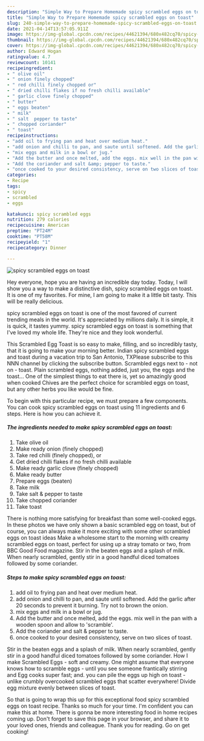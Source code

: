 ```yaml
---
description: "Simple Way to Prepare Homemade spicy scrambled eggs on toast"
title: "Simple Way to Prepare Homemade spicy scrambled eggs on toast"
slug: 240-simple-way-to-prepare-homemade-spicy-scrambled-eggs-on-toast
date: 2021-04-14T13:57:05.911Z
image: https://img-global.cpcdn.com/recipes/44621394/680x482cq70/spicy-scrambled-eggs-on-toast-recipe-main-photo.jpg
thumbnail: https://img-global.cpcdn.com/recipes/44621394/680x482cq70/spicy-scrambled-eggs-on-toast-recipe-main-photo.jpg
cover: https://img-global.cpcdn.com/recipes/44621394/680x482cq70/spicy-scrambled-eggs-on-toast-recipe-main-photo.jpg
author: Edward Hogan
ratingvalue: 4.7
reviewcount: 10141
recipeingredient:
- " olive oil"
- " onion finely chopped"
- " red chilli finely chopped or"
- " dried chilli flakes if no fresh chilli available"
- " garlic clove finely chopped"
- " butter"
- " eggs beaten"
- " milk"
- " salt  pepper to taste"
- " chopped coriander"
- " toast"
recipeinstructions:
- "add oil to frying pan and heat over medium heat."
- "add onion and chilli to pan, and saute until softened. Add the garlic after 20 seconds to prevent it burning. Try not to brown the onion."
- "mix eggs and milk in a bowl or jug."
- "Add the butter and once melted, add the eggs. mix well in the pan with a wooden spoon and allow to &#39;scramble&#39;."
- "Add the coriander and salt &amp; pepper to taste."
- "once cooked to your desired consistency, serve on two slices of toast."
categories:
- Recipe
tags:
- spicy
- scrambled
- eggs

katakunci: spicy scrambled eggs 
nutrition: 279 calories
recipecuisine: American
preptime: "PT24M"
cooktime: "PT58M"
recipeyield: "1"
recipecategory: Dinner

---
```



![spicy scrambled eggs on toast](https://img-global.cpcdn.com/recipes/44621394/680x482cq70/spicy-scrambled-eggs-on-toast-recipe-main-photo.jpg)

Hey everyone, hope you are having an incredible day today. Today, I will show you a way to make a distinctive dish, spicy scrambled eggs on toast. It is one of my favorites. For mine, I am going to make it a little bit tasty. This will be really delicious.

spicy scrambled eggs on toast is one of the most favored of current trending meals in the world. It's appreciated by millions daily. It is simple, it is quick, it tastes yummy. spicy scrambled eggs on toast is something that I've loved my whole life. They're nice and they look wonderful.

This Scrambled Egg Toast is so easy to make, filling, and so incredibly tasty, that it is going to make your morning better. Indian spicy scrambled eggs and toast during a vacation trip to San Antonio, TXPlease subscribe to this NNN channel by clicking the subscribe button. Scrambled eggs next to - not on - toast. Plain scrambled eggs, nothing added, just you, the eggs and the toast… One of the simplest things to eat there is, yet so amazingly good when cooked Chives are the perfect choice for scrambled eggs on toast, but any other herbs you like would be fine.


To begin with this particular recipe, we must prepare a few components. You can cook spicy scrambled eggs on toast using 11 ingredients and 6 steps. Here is how you can achieve it.

<!--inarticleads1-->

##### The ingredients needed to make spicy scrambled eggs on toast:

1. Take  olive oil
1. Make ready  onion (finely chopped)
1. Take  red chilli (finely chopped), or
1. Get  dried chilli flakes if no fresh chilli available
1. Make ready  garlic clove (finely chopped)
1. Make ready  butter
1. Prepare  eggs (beaten)
1. Take  milk
1. Take  salt &amp; pepper to taste
1. Take  chopped coriander
1. Take  toast


There is nothing more satisfying for breakfast than some well-cooked eggs. In these photos we have only shown a basic scrambled egg on toast, but of course, you can always make it more exciting with some other scrambled eggs on toast ideas Make a wholesome start to the morning with creamy scrambled eggs on toast, perfect for using up a stray tomato or two, from BBC Good Food magazine. Stir in the beaten eggs and a splash of milk. When nearly scrambled, gently stir in a good handful diced tomatoes followed by some coriander. 

<!--inarticleads2-->

##### Steps to make spicy scrambled eggs on toast:

1. add oil to frying pan and heat over medium heat.
1. add onion and chilli to pan, and saute until softened. Add the garlic after 20 seconds to prevent it burning. Try not to brown the onion.
1. mix eggs and milk in a bowl or jug.
1. Add the butter and once melted, add the eggs. mix well in the pan with a wooden spoon and allow to &#39;scramble&#39;.
1. Add the coriander and salt &amp; pepper to taste.
1. once cooked to your desired consistency, serve on two slices of toast.


Stir in the beaten eggs and a splash of milk. When nearly scrambled, gently stir in a good handful diced tomatoes followed by some coriander. How I make Scrambled Eggs - soft and creamy. One might assume that everyone knows how to scramble eggs - until you see someone frantically stirring and Egg cooks super fast; and. you can pile the eggs up high on toast - unlike crumbly overcooked scrambled eggs that scatter everywhere! Divide egg mixture evenly between slices of toast. 

So that is going to wrap this up for this exceptional food spicy scrambled eggs on toast recipe. Thanks so much for your time. I'm confident you can make this at home. There is gonna be more interesting food in home recipes coming up. Don't forget to save this page in your browser, and share it to your loved ones, friends and colleague. Thank you for reading. Go on get cooking!

